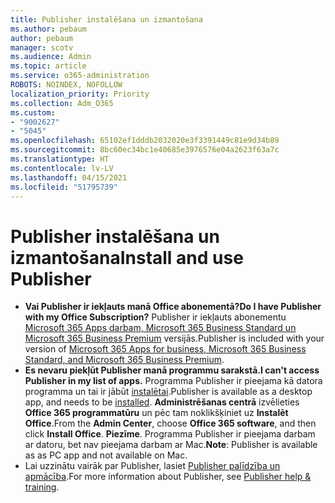 ```yaml
---
title: Publisher instalēšana un izmantošana
ms.author: pebaum
author: pebaum
manager: scotv
ms.audience: Admin
ms.topic: article
ms.service: o365-administration
ROBOTS: NOINDEX, NOFOLLOW
localization_priority: Priority
ms.collection: Adm_O365
ms.custom:
- "9002627"
- "5045"
ms.openlocfilehash: 65102ef1dddb2032020e3f3391449c81e9d34b89
ms.sourcegitcommit: 8bc60ec34bc1e40685e3976576e04a2623f63a7c
ms.translationtype: HT
ms.contentlocale: lv-LV
ms.lasthandoff: 04/15/2021
ms.locfileid: "51795739"
---
```

# <a name="install-and-use-publisher"></a><span data-ttu-id="07819-102">Publisher instalēšana un izmantošana</span><span class="sxs-lookup"><span data-stu-id="07819-102">Install and use Publisher</span></span>

- <span data-ttu-id="07819-103">**Vai Publisher ir iekļauts manā Office abonementā?**</span><span class="sxs-lookup"><span data-stu-id="07819-103">**Do I have Publisher with my Office Subscription?**</span></span> <span data-ttu-id="07819-104">Publisher ir iekļauts abonementu [Microsoft 365 Apps darbam, Microsoft 365 Business Standard un Microsoft 365 Business Premium](https://products.office.com/compare-all-microsoft-office-products?activetab=tab:primaryr2) versijās.</span><span class="sxs-lookup"><span data-stu-id="07819-104">Publisher is included with your version of [Microsoft 365 Apps for business, Microsoft 365 Business Standard, and Microsoft 365 Business Premium](https://products.office.com/compare-all-microsoft-office-products?activetab=tab:primaryr2).</span></span>
- <span data-ttu-id="07819-105">**Es nevaru piekļūt Publisher manā programmu sarakstā.**</span><span class="sxs-lookup"><span data-stu-id="07819-105">**I can't access Publisher in my list of apps.**</span></span>  <span data-ttu-id="07819-106">Programma Publisher ir pieejama kā datora programma un tai ir jābūt [instalētai](https://support.office.com/article/Install-Office-apps-from-Office-365-dcf2d841-dac7-455b-9a77-fc8f7ee92702).</span><span class="sxs-lookup"><span data-stu-id="07819-106">Publisher is available as a desktop app, and needs to be [installed](https://support.office.com/article/Install-Office-apps-from-Office-365-dcf2d841-dac7-455b-9a77-fc8f7ee92702).</span></span> <span data-ttu-id="07819-107">**Administrēšanas centrā** izvēlieties **Office 365 programmatūru** un pēc tam noklikšķiniet uz **Instalēt Office**.</span><span class="sxs-lookup"><span data-stu-id="07819-107">From the **Admin Center**, choose **Office 365 software**, and then click **Install Office**.</span></span> <span data-ttu-id="07819-108">**Piezīme**. Programma Publisher ir pieejama darbam ar datoru, bet nav pieejama darbam ar Mac.</span><span class="sxs-lookup"><span data-stu-id="07819-108">**Note**: Publisher is available as as PC app and not available on Mac.</span></span>
- <span data-ttu-id="07819-109">Lai uzzinātu vairāk par Publisher, lasiet [Publisher palīdzība un apmācība](https://support.office.com/publisher).</span><span class="sxs-lookup"><span data-stu-id="07819-109">For more information about Publisher, see [Publisher help & training](https://support.office.com/publisher).</span></span>
